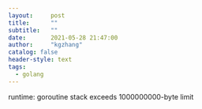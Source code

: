 ```yaml
---
layout:     post
title:      ""
subtitle:   ""
date:       2021-05-28 21:47:00
author:     "kgzhang"
catalog: false
header-style: text
tags:
  - golang
---
```


runtime: goroutine stack exceeds 1000000000-byte limit